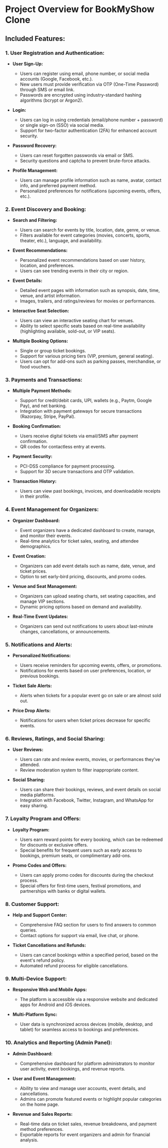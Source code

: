 # Project Overview for BookMyShow Clone

## Included Features:

### 1. User Registration and Authentication:
- **User Sign-Up:**
  - Users can register using email, phone number, or social media accounts (Google, Facebook, etc.).
  - New users must provide verification via OTP (One-Time Password) through SMS or email link.
  - Passwords are encrypted using industry-standard hashing algorithms (bcrypt or Argon2).
  
- **Login:**
  - Users can log in using credentials (email/phone number + password) or single sign-on (SSO) via social media.
  - Support for two-factor authentication (2FA) for enhanced account security.
  
- **Password Recovery:**
  - Users can reset forgotten passwords via email or SMS.
  - Security questions and captcha to prevent brute-force attacks.
  
- **Profile Management:**
  - Users can manage profile information such as name, avatar, contact info, and preferred payment method.
  - Personalized preferences for notifications (upcoming events, offers, etc.).

### 2. Event Discovery and Booking:
- **Search and Filtering:**
  - Users can search for events by title, location, date, genre, or venue.
  - Filters available for event categories (movies, concerts, sports, theater, etc.), language, and availability.
  
- **Event Recommendations:**
  - Personalized event recommendations based on user history, location, and preferences.
  - Users can see trending events in their city or region.
  
- **Event Details:**
  - Detailed event pages with information such as synopsis, date, time, venue, and artist information.
  - Images, trailers, and ratings/reviews for movies or performances.
  
- **Interactive Seat Selection:**
  - Users can view an interactive seating chart for venues.
  - Ability to select specific seats based on real-time availability (highlighting available, sold-out, or VIP seats).
  
- **Multiple Booking Options:**
  - Single or group ticket bookings.
  - Support for various pricing tiers (VIP, premium, general seating).
  - Users can opt for add-ons such as parking passes, merchandise, or food vouchers.

### 3. Payments and Transactions:
- **Multiple Payment Methods:**
  - Support for credit/debit cards, UPI, wallets (e.g., Paytm, Google Pay), and net banking.
  - Integration with payment gateways for secure transactions (Razorpay, Stripe, PayPal).
  
- **Booking Confirmation:**
  - Users receive digital tickets via email/SMS after payment confirmation.
  - QR codes for contactless entry at events.
  
- **Payment Security:**
  - PCI-DSS compliance for payment processing.
  - Support for 3D secure transactions and OTP validation.

- **Transaction History:**
  - Users can view past bookings, invoices, and downloadable receipts in their profile.

### 4. Event Management for Organizers:
- **Organizer Dashboard:**
  - Event organizers have a dedicated dashboard to create, manage, and monitor their events.
  - Real-time analytics for ticket sales, seating, and attendee demographics.
  
- **Event Creation:**
  - Organizers can add event details such as name, date, venue, and ticket prices.
  - Option to set early-bird pricing, discounts, and promo codes.
  
- **Venue and Seat Management:**
  - Organizers can upload seating charts, set seating capacities, and manage VIP sections.
  - Dynamic pricing options based on demand and availability.
  
- **Real-Time Event Updates:**
  - Organizers can send out notifications to users about last-minute changes, cancellations, or announcements.

### 5. Notifications and Alerts:
- **Personalized Notifications:**
  - Users receive reminders for upcoming events, offers, or promotions.
  - Notifications for events based on user preferences, location, or previous bookings.
  
- **Ticket Sale Alerts:**
  - Alerts when tickets for a popular event go on sale or are almost sold out.
  
- **Price Drop Alerts:**
  - Notifications for users when ticket prices decrease for specific events.

### 6. Reviews, Ratings, and Social Sharing:
- **User Reviews:**
  - Users can rate and review events, movies, or performances they’ve attended.
  - Review moderation system to filter inappropriate content.
  
- **Social Sharing:**
  - Users can share their bookings, reviews, and event details on social media platforms.
  - Integration with Facebook, Twitter, Instagram, and WhatsApp for easy sharing.

### 7. Loyalty Program and Offers:
- **Loyalty Program:**
  - Users earn reward points for every booking, which can be redeemed for discounts or exclusive offers.
  - Special benefits for frequent users such as early access to bookings, premium seats, or complimentary add-ons.
  
- **Promo Codes and Offers:**
  - Users can apply promo codes for discounts during the checkout process.
  - Special offers for first-time users, festival promotions, and partnerships with banks or digital wallets.

### 8. Customer Support:
- **Help and Support Center:**
  - Comprehensive FAQ section for users to find answers to common queries.
  - Contact options for support via email, live chat, or phone.
  
- **Ticket Cancellations and Refunds:**
  - Users can cancel bookings within a specified period, based on the event's refund policy.
  - Automated refund process for eligible cancellations.

### 9. Multi-Device Support:
- **Responsive Web and Mobile Apps:**
  - The platform is accessible via a responsive website and dedicated apps for Android and iOS devices.
  
- **Multi-Platform Sync:**
  - User data is synchronized across devices (mobile, desktop, and tablet) for seamless access to bookings and preferences.

### 10. Analytics and Reporting (Admin Panel):
- **Admin Dashboard:**
  - Comprehensive dashboard for platform administrators to monitor user activity, event bookings, and revenue reports.
  
- **User and Event Management:**
  - Ability to view and manage user accounts, event details, and cancellations.
  - Admins can promote featured events or highlight popular categories on the home page.

- **Revenue and Sales Reports:**
  - Real-time data on ticket sales, revenue breakdowns, and payment method preferences.
  - Exportable reports for event organizers and admin for financial analysis.

